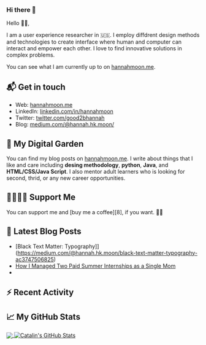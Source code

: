 ### Hi there 👋

<!--
**Hannah-Moon/Hannah-Moon** is a ✨ _special_ ✨ repository because its `README.md` (this file) appears on your GitHub profile.

Here are some ideas to get you started:

- 🔭 I’m currently working on ...
- 🌱 I’m currently learning ...
- 👯 I’m looking to collaborate on ...
- 🤔 I’m looking for help with ...
- 💬 Ask me about ...
- 📫 How to reach me: ...
- 😄 Pronouns: ...
- ⚡ Fun fact: ...
-->




Hello 👋🏻,

I am a user experience researcher in 🇺🇸. I employ diffdrent design methods and technologies to create interface where human and computer can interact and empower each other. I love to find innovative solutions in complex problems.

You can see what I am currently up to on [hannahmoon.me][1].

## 📬 Get in touch

- Web: [hannahmoon.me][1]
- LinkedIn: [linkedin.com/in/hannahmoon][2]
- Twitter: [twitter.com/good2bhannah][3]
- Blog: [medium.com/@hannah.hk.moon/][4]


## 🌳 My Digital Garden

You can find my blog posts on [hannahmoon.me][4]. I write about things that I like and care including **desing methodology**, **python**, **Java**, and
**HTML/CSS/Java Script**. I also mentor adult learners who is looking for second, thrid, or any new career opportunities. 

## 🤜🏻🤛🏻 Support Me

You can support me and [buy me a coffee][8], if you want. 🙏🏻

## 📕 Latest Blog Posts

<!-- BLOG-POST-LIST:START -->
- [Black Text Matter: Typography]](https://medium.com/@hannah.hk.moon/black-text-matter-typography-ac3747506825)
- [How I Managed Two Paid Summer Internships as a Single Mom](https://medium.com/@hannah.hk.moon/how-i-managed-two-paid-summer-internships-as-a-single-mom-7b644ce4e45a)
-
<!-- BLOG-POST-LIST:END -->

## :zap: Recent Activity

<!--START_SECTION:activity-->

<!--END_SECTION:activity-->

## &#x1f4c8; My GitHub Stats

<a href="https://github.com/Hannah-Moon/Hannah-Moon">
  <img align="center" src="https://github-readme-stats.vercel.app/api/top-langs/?username=natterstefan&hide=java,html&title_color=ffffff&text_color=c9cacc&icon_color=2bbc8a&bg_color=1d1f21" />
</a>

<a href="https://github.com/Hannah-Moon/Hannah-Moon">
  <img align="center" src="https://github-readme-stats.vercel.app/api?username=natterstefan&show_icons=true&line_height=27&count_private=true&title_color=ffffff&text_color=c9cacc&icon_color=2bbc8a&bg_color=1d1f21" alt="Catalin's GitHub Stats" />
</a>

[1]: https://www.hannahmoon.me
[2]: https://www.linkedin.com/in/hannahmoon
[3]: https://www.twitter.com/good2bhannah
[4]: https://medium.com/@hannah.hk.moon/
